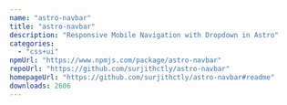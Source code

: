 ```yaml
---
name: "astro-navbar"
title: "astro-navbar"
description: "Responsive Mobile Navigation with Dropdown in Astro"
categories:
  - "css+ui"
npmUrl: "https://www.npmjs.com/package/astro-navbar"
repoUrl: "https://github.com/surjithctly/astro-navbar"
homepageUrl: "https://github.com/surjithctly/astro-navbar#readme"
downloads: 2606
---
```

